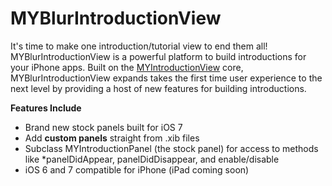 MYBlurIntroductionView
======================

It's time to make one introduction/tutorial view to end them all! MYBlurIntroductionView is a powerful platform to build introductions for your iPhone apps. Built on the [MYIntroductionView](https://github.com/MatthewYork/iPhone-IntroductionTutorial) core, MYBlurIntroductionView expands takes the first time user experience to the next level by providing a host of new features for building introductions.

**Features Include**
* Brand new stock panels built for iOS 7
* Add **custom panels** straight from .xib files
* Subclass MYIntroductionPanel (the stock panel) for access to methods like
  *panelDidAppear, panelDidDisappear, and enable/disable
* iOS 6 and 7 compatible for iPhone (iPad coming soon)
